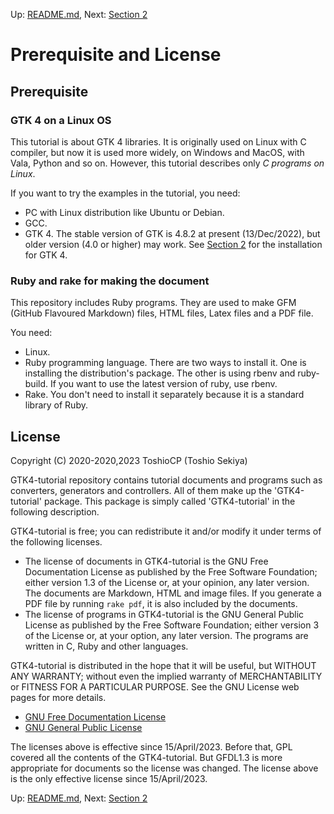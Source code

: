 Up: [README.md](../README.md),  Next: [Section 2](sec2.md)

# Prerequisite and License

## Prerequisite

### GTK 4 on a Linux OS

This tutorial is about GTK 4 libraries.
It is originally used on Linux with C compiler, but now it is used more widely, on Windows and MacOS, with Vala, Python and so on.
However, this tutorial describes only *C programs on Linux*.

If you want to try the examples in the tutorial, you need:

- PC with Linux distribution like Ubuntu or Debian.
- GCC.
- GTK 4.
The stable version of GTK is 4.8.2 at present (13/Dec/2022), but older version (4.0 or higher) may work.
See [Section 2](sec2.md) for the installation for GTK 4.

### Ruby and rake for making the document

This repository includes Ruby programs.
They are used to make GFM (GitHub Flavoured Markdown) files, HTML files, Latex files and a PDF file.

You need:

- Linux.
- Ruby programming language.
There are two ways to install it.
One is installing the distribution's package.
The other is using rbenv and ruby-build.
If you want to use the latest version of ruby, use rbenv.
- Rake.
You don't need to install it separately because it is a standard library of Ruby.

## License

Copyright (C) 2020-2020,2023  ToshioCP (Toshio Sekiya)

GTK4-tutorial repository contains tutorial documents and programs such as converters, generators and controllers.
All of them make up the 'GTK4-tutorial' package.
This package is simply called 'GTK4-tutorial' in the following description.

GTK4-tutorial is free; you can redistribute it and/or modify it under terms of the following licenses.

- The license of documents in GTK4-tutorial is the GNU Free Documentation License as published by the Free Software Foundation; either version 1.3 of the License or, at your opinion, any later version.
The documents are Markdown, HTML and image files.
If you generate a PDF file by running `rake pdf`, it is also included by the documents.
- The license of programs in GTK4-tutorial is the GNU General Public License as published by the Free Software Foundation; either version 3 of the License or, at your option, any later version.
The programs are written in C, Ruby and other languages.

GTK4-tutorial is distributed in the hope that it will be useful, but WITHOUT ANY WARRANTY; without even the implied warranty of MERCHANTABILITY or FITNESS FOR A PARTICULAR PURPOSE.
See the GNU License web pages for more details.

- [GNU Free Documentation License](https://www.gnu.org/licenses/fdl-1.3.html)
- [GNU General Public License](https://www.gnu.org/licenses/gpl-3.0.html)

The licenses above is effective since 15/April/2023.
Before that, GPL covered all the contents of the GTK4-tutorial.
But GFDL1.3 is more appropriate for documents so the license was changed.
The license above is the only effective license since 15/April/2023.

Up: [README.md](../README.md),  Next: [Section 2](sec2.md)
